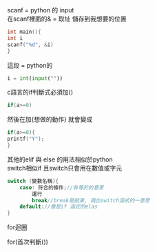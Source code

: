 scanf = python 的 input  
在scanf裡面的& = 取址 儲存到我想要的位置  
```c  
int main(){
int i
scanf("%d", &i)  
}
```  
這段 = python的  
```python  
i = int(input(""))  
```
c語言的if判斷式必須加()  

```C
if(a>=0)  
```  
 然後在加{想做的動作} 就會變成  
 ```c  
 if(a>=0){
 printf("Y");
}
```  
其他的elif 與 else 的用法相似於python  
switch相似if  且switch只會用在數值或字元  
```c  
switch (變數名稱){  
    case: 符合的條件;//有等於的意思  
        運行  
        break//break是結束, 跳出switch涵式的一意思  
    default://像是if 涵式的elas  
}
```
for迴圈

for(首次判斷())





